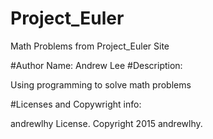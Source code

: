 # Project_Euler
Math Problems from Project_Euler Site

#Author Name: Andrew Lee
#Description: 
<p>Using programming to solve math problems</p>

#Licenses and Copywright info: <p>andrewlhy License.  Copyright 2015 andrewlhy.</p>

